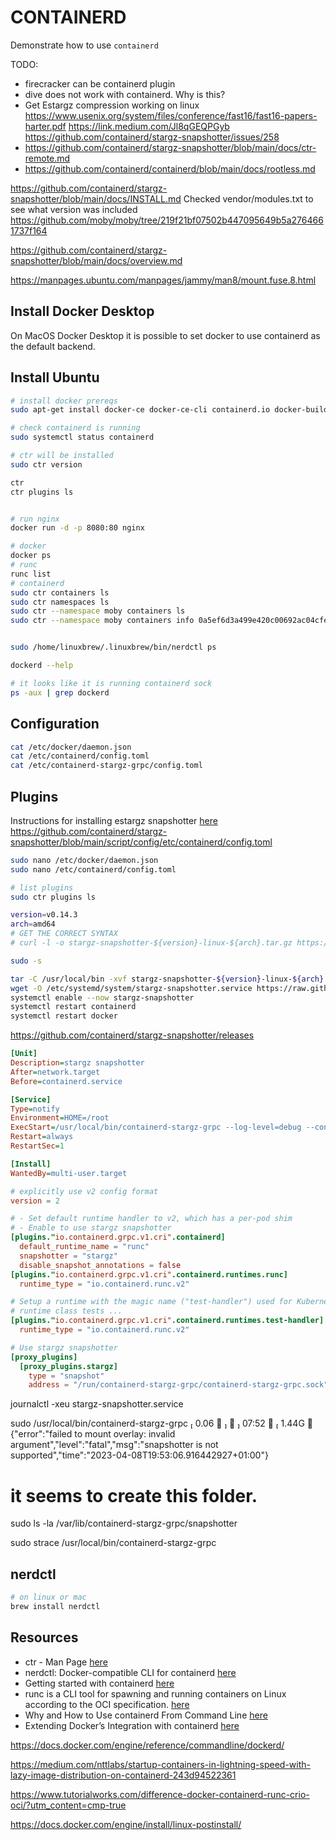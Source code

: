 # CONTAINERD

Demonstrate how to use `containerd`  

TODO:

* firecracker can be containerd plugin
* dive does not work with containerd.  Why is this?
* Get Estargz compression working on linux 
https://www.usenix.org/system/files/conference/fast16/fast16-papers-harter.pdf 
https://link.medium.com/Jl8qGEQPGyb 
https://github.com/containerd/stargz-snapshotter/issues/258 
* https://github.com/containerd/stargz-snapshotter/blob/main/docs/ctr-remote.md 
* https://github.com/containerd/containerd/blob/main/docs/rootless.md


https://github.com/containerd/stargz-snapshotter/blob/main/docs/INSTALL.md
Checked vendor/modules.txt to see what version was included
https://github.com/moby/moby/tree/219f21bf07502b447095649b5a2764661737f164

https://github.com/containerd/stargz-snapshotter/blob/main/docs/overview.md

https://manpages.ubuntu.com/manpages/jammy/man8/mount.fuse.8.html

## Install Docker Desktop

On MacOS Docker Desktop it is possible to set docker to use containerd as the default backend.  

## Install Ubuntu

```sh
# install docker prereqs
sudo apt-get install docker-ce docker-ce-cli containerd.io docker-buildx-plugin docker-compose-plugin

# check containerd is running
sudo systemctl status containerd

# ctr will be installed
sudo ctr version     

ctr 
ctr plugins ls


# run nginx
docker run -d -p 8080:80 nginx  

# docker
docker ps
# runc
runc list
# containerd
sudo ctr containers ls   
sudo ctr namespaces ls   
sudo ctr --namespace moby containers ls 
sudo ctr --namespace moby containers info 0a5ef6d3a499e420c00692ac04cfe84fbc5f1d96ebde8bf4765c0f5f3c9088dd


sudo /home/linuxbrew/.linuxbrew/bin/nerdctl ps 

dockerd --help

# it looks like it is running containerd sock
ps -aux | grep dockerd          
```

## Configuration

```sh
cat /etc/docker/daemon.json
cat /etc/containerd/config.toml  
cat /etc/containerd-stargz-grpc/config.toml 


```


## Plugins

Instructions for installing estargz snapshotter [here](https://github.com/containerd/stargz-snapshotter/blob/main/docs/INSTALL.md)  
https://github.com/containerd/stargz-snapshotter/blob/main/script/config/etc/containerd/config.toml

```sh
sudo nano /etc/docker/daemon.json
sudo nano /etc/containerd/config.toml  

# list plugins
sudo ctr plugins ls  
```

```sh
version=v0.14.3
arch=amd64
# GET THE CORRECT SYNTAX
# curl -l -o stargz-snapshotter-${version}-linux-${arch}.tar.gz https://github.com/containerd/stargz-snapshotter/releases/download/${version}/stargz-snapshotter-${version}-linux-${arch}.tar.gz

sudo -s  

tar -C /usr/local/bin -xvf stargz-snapshotter-${version}-linux-${arch}.tar.gz containerd-stargz-grpc ctr-remote
wget -O /etc/systemd/system/stargz-snapshotter.service https://raw.githubusercontent.com/containerd/stargz-snapshotter/${version}/script/config/etc/systemd/system/stargz-snapshotter.service
systemctl enable --now stargz-snapshotter
systemctl restart containerd
systemctl restart docker

```
https://github.com/containerd/stargz-snapshotter/releases


```ini
[Unit]
Description=stargz snapshotter
After=network.target
Before=containerd.service

[Service]
Type=notify
Environment=HOME=/root
ExecStart=/usr/local/bin/containerd-stargz-grpc --log-level=debug --config=/etc/containerd-stargz-grpc/config.toml
Restart=always
RestartSec=1

[Install]
WantedBy=multi-user.target
```

```toml
# explicitly use v2 config format
version = 2

# - Set default runtime handler to v2, which has a per-pod shim
# - Enable to use stargz snapshotter
[plugins."io.containerd.grpc.v1.cri".containerd]
  default_runtime_name = "runc"
  snapshotter = "stargz"
  disable_snapshot_annotations = false
[plugins."io.containerd.grpc.v1.cri".containerd.runtimes.runc]
  runtime_type = "io.containerd.runc.v2"

# Setup a runtime with the magic name ("test-handler") used for Kubernetes
# runtime class tests ...
[plugins."io.containerd.grpc.v1.cri".containerd.runtimes.test-handler]
  runtime_type = "io.containerd.runc.v2"

# Use stargz snapshotter
[proxy_plugins]
  [proxy_plugins.stargz]
    type = "snapshot"
    address = "/run/containerd-stargz-grpc/containerd-stargz-grpc.sock"
```

journalctl -xeu stargz-snapshotter.service   

sudo /usr/local/bin/containerd-stargz-grpc                                                                                                                  0.06     07:52    1.44G 
{"error":"failed to mount overlay: invalid argument","level":"fatal","msg":"snapshotter is not supported","time":"2023-04-08T19:53:06.916442927+01:00"}

# it seems to create this folder.
sudo ls -la /var/lib/containerd-stargz-grpc/snapshotter    

sudo strace /usr/local/bin/containerd-stargz-grpc   


## nerdctl

```sh
# on linux or mac
brew install nerdctl
```

## Resources

* ctr - Man Page [here](https://www.mankier.com/8/ctr)
* nerdctl: Docker-compatible CLI for containerd [here](https://github.com/containerd/nerdctl)  
* Getting started with containerd [here](https://github.com/containerd/containerd/blob/main/docs/getting-started.md)
* runc is a CLI tool for spawning and running containers on Linux according to the OCI specification. [here](https://github.com/opencontainers/runc)  
* Why and How to Use containerd From Command Line [here](https://iximiuz.com/en/posts/containerd-command-line-clients/)
* Extending Docker’s Integration with containerd [here](https://www.docker.com/blog/extending-docker-integration-with-containerd/)

https://docs.docker.com/engine/reference/commandline/dockerd/

https://medium.com/nttlabs/startup-containers-in-lightning-speed-with-lazy-image-distribution-on-containerd-243d94522361

https://www.tutorialworks.com/difference-docker-containerd-runc-crio-oci/?utm_content=cmp-true

https://docs.docker.com/engine/install/linux-postinstall/